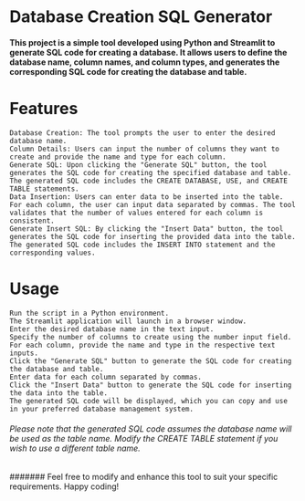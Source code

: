# Database Creation SQL Generator

#### This project is a simple tool developed using Python and Streamlit to generate SQL code for creating a database. It allows users to define the database name, column names, and column types, and generates the corresponding SQL code for creating the database and table.
# Features

    Database Creation: The tool prompts the user to enter the desired database name.
    Column Details: Users can input the number of columns they want to create and provide the name and type for each column.
    Generate SQL: Upon clicking the "Generate SQL" button, the tool generates the SQL code for creating the specified database and table. The generated SQL code includes the CREATE DATABASE, USE, and CREATE TABLE statements.
    Data Insertion: Users can enter data to be inserted into the table. For each column, the user can input data separated by commas. The tool validates that the number of values entered for each column is consistent.
    Generate Insert SQL: By clicking the "Insert Data" button, the tool generates the SQL code for inserting the provided data into the table. The generated SQL code includes the INSERT INTO statement and the corresponding values.

# Usage

    Run the script in a Python environment.
    The Streamlit application will launch in a browser window.
    Enter the desired database name in the text input.
    Specify the number of columns to create using the number input field.
    For each column, provide the name and type in the respective text inputs.
    Click the "Generate SQL" button to generate the SQL code for creating the database and table.
    Enter data for each column separated by commas.
    Click the "Insert Data" button to generate the SQL code for inserting the data into the table.
    The generated SQL code will be displayed, which you can copy and use in your preferred database management system.

###### Please note that the generated SQL code assumes the database name will be used as the table name. Modify the CREATE TABLE statement if you wish to use a different table name.

####### Feel free to modify and enhance this tool to suit your specific requirements. Happy coding!
